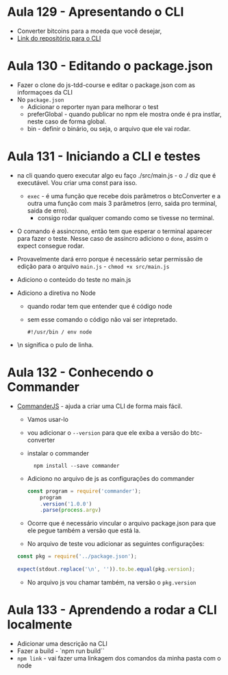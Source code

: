 # Aula 129 - Apresentando o CLI

- Converter bitcoins para a moeda que você desejar,
- [Link do repositório para o CLI](https://github.com/willianjusten/btc-converter)

# Aula 130 - Editando o package.json

- Fazer o clone do js-tdd-course e editar o package.json com as informaçoes da CLI
- No `package.json`
    - Adicionar o reporter nyan para melhorar o test
    - preferGlobal - quando publicar no npm ele mostra onde é pra instlar, neste caso de forma global.
    - bin - definir o binário, ou seja, o arquivo que ele vai rodar.

# Aula 131 - Iniciando a CLI e testes

- na cli quando quero executar algo eu faço ./src/main.js - o ./ diz que é executável. Vou criar uma const para isso.
    - `exec` - é uma função que recebe dois parâmetros o btcConverter e a outra uma função com mais 3 parâmetros (erro, saida pro terminal, saida de erro).
        - consigo rodar qualquer comando como se tivesse no terminal.

- O comando é assincrono, então tem que esperar o terminal aparecer para fazer o teste. Nesse caso de assincro adiciono o `done`, assim o expect consegue rodar.

- Provavelmente dará erro porque é necessário setar permissão de edição para o arquivo `main.js` - `chmod +x src/main.js`

- Adiciono o conteúdo do teste no main.js
- Adiciono a diretiva no Node
    - quando rodar tem que entender que é código node
    - sem esse comando o código não vai ser intepretado.

        `#!/usr/bin / env node`

- \n significa o pulo de linha.


# Aula 132 - Conhecendo o Commander

- [CommanderJS](https://github.com/tj/commander.js/) - ajuda a criar uma CLI de forma mais fácil.
    - Vamos usar-lo
    - vou adicionar o `--version` para que ele exiba a versão do btc-converter
    - instalar o commander

            npm install --save commander

    - Adiciono no arquivo de js as configurações do commander

        ```js
        const program = require('commander');
            program
            .version('1.0.0')
            .parse(process.argv)
        ```
    - Ocorre que é necessário vincular o arquivo package.json para que ele pegue também a versão que está la.
    - No arquivo de teste vou adicionar as seguintes configurações:

    ```js
    const pkg = require('../package.json');
     
    expect(stdout.replace('\n', '')).to.be.equal(pkg.version);
    ```

    - No arquivo js vou chamar também, na versão o `pkg.version`


# Aula 133 - Aprendendo a rodar a CLI localmente

- Adicionar uma descrição na CLI
- Fazer a build - `npm run build``
- `npm link` - vai fazer uma linkagem dos comandos da minha pasta com o node




